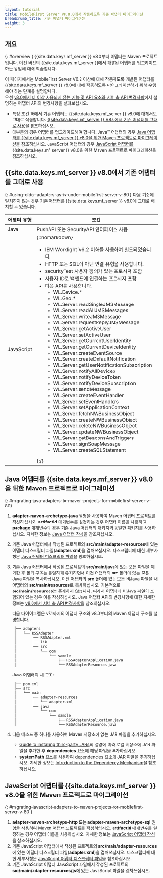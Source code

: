 ```yaml
---
layout: tutorial
title: MobileFirst Server V8.0.0에서 작동하도록 기존 어댑터 마이그레이션
breadcrumb_title: 기존 어댑터 마이그레이션
weight: 3
---
```

<!-- NLS_CHARSET=UTF-8 -->
## 개요
{: #overview }
{{site.data.keys.mf_server }} v8.0부터 어댑터는 Maven 프로젝트입니다. 이전 버전의 {{site.data.keys.mf_server }}에서 개발된 어댑터를 업그레이드하는 방법에 대해 학습합니다. 

이 페이지에서는 MobileFirst Server V6.2 이상에 대해 작동하도록 개발된 어댑터를 {{site.data.keys.mf_server }} v8.0에 대해 작동하도록 마이그레이션하기 위해 수행해야 하는 단계를 설명합니다.   
우선 [v8.0에서 더 이상 사용되지 않는 기능 및 API 요소와 서버 측 API 변경사항](../../product-overview/release-notes/deprecated-discontinued/)에서 설명하는 어댑터 API의 변경사항을 살펴보십시오. 

* 특정 조건 하에서 기존 어댑터는 {{site.data.keys.mf_server }} v8.0에 대해서도 그대로 작동합니다. [{{site.data.keys.mf_server }} V8.0에서 기존 어댑터를 그대로 사용](#using-older-adapters-as-is-under-mobilefirst-server-v-80)을 참조하십시오. 
* 대부분의 경우 어댑터를 업그레이드해야 합니다. Java™ 어댑터의 경우 [Java 어댑터를 {{site.data.keys.mf_server }} v8.0을 위한 Maven 프로젝트로 마이그레이션](#migrating-java-adapters-to-maven-projects-for-mobilefirst-server-v-80)을 참조하십시오. JavaScript 어댑터의 경우 [JavaScript 어댑터를 {{site.data.keys.mf_server }} v8.0을 위한 Maven 프로젝트로 마이그레이션](#migrating-javascript-adapters-to-maven-projects-for-mobilefirst-server-v-80)을 참조하십시오. 

## {{site.data.keys.mf_server }} v8.0에서 기존 어댑터를 그대로 사용
{: #using-older-adapters-as-is-under-mobilefirst-server-v-80 }
다음 기준에 일치하지 않는 경우 기존 어댑터를 {{site.data.keys.mf_server }} v8.0에 그대로 배치할 수 있습니다. 

| 어댑터 유형 | 조건 | 
|--------------|-----------|
| Java | PushAPI 또는 SecurityAPI 인터페이스 사용 | 
| JavaScript | {::nomarkdown}<ul><li>IBM Worklight V6.2 이하를 사용하여 빌드되었습니다. </li><li>HTTP 또는 SQL이 아닌 연결 유형을 사용합니다. </li><li>securityTest 사용자 정의가 있는 프로시저 포함</li><li>사용자 ID로 백엔드에 연결하는 프로시저 포함</li><li>다음 API를 사용합니다. <ul><li>WL.Device.*</li><li>WL.Geo.\*</li><li>WL.Server.readSingleJMSMessage</li><li>WL.Server.readAllJMSMessages</li><li>WL.Server.writeJMSMessage</li><li>WL.Server.requestReplyJMSMessage</li><li>WL.Server.getActiveUser</li><li>WL.Server.setActiveUser</li><li>WL.Server.getCurrentUserIdentity</li><li>WL.Server.getCurrentDeviceIdentity</li><li>WL.Server.createEventSource</li><li>WL.Server.createDefaultNotification</li><li>WL.Server.getUserNotificationSubscription</li><li>WL.Server.notifyAllDevices</li><li>WL.Server.notifyDeviceToken</li><li>WL.Server.notifyDeviceSubscription</li><li>WL.Server.sendMessage</li><li>WL.Server.createEventHandler</li><li>WL.Server.setEventHandlers</li><li>WL.Server.setApplicationContext</li><li>WL.Server.fetchNWBusinessObject</li><li>WL.Server.createNWBusinessObject</li><li>WL.Server.deleteNWBusinessObject</li><li>WL.Server.updateNWBusinessObject</li><li>WL.Server.getBeaconsAndTriggers</li><li>WL.Server.signSoapMessage</li><li>WL.Server.createSQLStatement</li></ul></li></ul>{:/} |

## Java 어댑터를 {{site.data.keys.mf_server }} v8.0을 위한 Maven 프로젝트로 마이그레이션
{: #migrating-java-adapters-to-maven-projects-for-mobilefirst-server-v-80}
1. **adapter-maven-archetype-java** 원형을 사용하여 Maven 어댑터 프로젝트를 작성하십시오. **artifactId** 매개변수를 설정하는 경우 어댑터 이름을 사용하고 **package** 매개변수의 경우 기존 Java 어댑터의 패키지와 동일한 패키지를 사용하십시오. 자세한 정보는 [Java 어댑터 작성](../../adapters/creating-adapters)을 참조하십시오. 
2. 기존 Java 어댑터에서 작성된 프로젝트의 **src/main/adapter-resources**에 있는 어댑터 디스크립터 파일(**adapter.xml**)을 겹쳐쓰십시오. 디스크립터에 대한 세부사항은 [Java 어댑터 디스크립터 파일](../../adapters/java-adapters/#the-adapter-resources-folder)을 참조하십시오. 
3. 기존 Java 어댑터에서 작성된 프로젝트의 **src/main/java**에 있는 모든 파일을 제거한 후 폴더 구조는 동일하게 유지하면서 이전 어댑터의 **src** 폴더에 있는 모든 Java 파일을 복사하십시오. 이전 어댑터의 **src** 폴더에 있는 모든 비Java 파일을 새 어댑터의 **src/main/resources**로 복사하십시오. 기본적으로 **src/main/resources**는 존재하지 않습니다. 따라서 어댑터에 비Java 파일이 포함되어 있는 경우 이를 작성하십시오. Java 어댑터 API의 변경사항에 대한 자세한 정보는 [v8.0에서 서버 측 API 변경사항](#migrating-javascript-adapters-to-maven-projects-for-mobilefirst-server-v-80)을 참조하십시오. 

   다음 다이어그램은 v7.1까지의 어댑터 구조와 v8.0부터의 Maven 어댑터 구조를 설명합니다. 

   ```xml
    ├── adapters
    │   └── RSSAdapter
    │       ├── RSSAdapter.xml
    │       ├── lib
    │       └── src
    │           └── com
    │               └── sample
    │                   ├── RSSAdapterApplication.java
    │                   └── RSSAdapterResource.java
   ```
    
   Java 어댑터의 새 구조:

   ```xml
    ├── pom.xml
    ├── src
    │   └── main
    │       ├── adapter-resources
    │       │   └── adapter.xml
    │       └── java
    │           └── com
    │               └── sample
    │                   ├── RSSAdapterApplication.java
    │                   └── RSSAdapterResource.java
   ```

4. 다음 메소드 중 하나를 사용하여 Maven 저장소에 없는 JAR 파일을 추가하십시오. 
    * [Guide to installing third-party JARs](https://maven.apache.org/guides/mini/guide-3rd-party-jars-local.html)의 설명에 따라 로컬 저장소에 JAR 파일을 추가한 후 **dependencies** 요소에 해당 파일을 추가하십시오. 
    * **systemPath** 요소를 사용하여 dependencies 요소에 JAR 파일을 추가하십시오. 자세한 정보는 [Introduction to the Dependency Mechanism](https://maven.apache.org/guides/introduction/introduction-to-dependency-mechanism.html)을 참조하십시오. 

## JavaScript 어댑터를 {{site.data.keys.mf_server }} v8.0을 위한 Maven 프로젝트로 마이그레이션
{: #migrating-javascript-adapters-to-maven-projects-for-mobilefirst-server-v-80 }
1. **adapter-maven-archetype-http 또는 adapter-maven-archetype-sql** 원형을 사용하여 Maven 어댑터 프로젝트를 작성하십시오. **artifactId** 매개변수를 설정하는 경우 어댑터 이름을 사용하십시오. 자세한 정보는 [JavaScript 어댑터 작성](../../adapters/creating-adapters)을 참조하십시오. 
2. 기존 JavaScript 어댑터에서 작성된 프로젝트의 **src/main/adapter-resources**에 있는 어댑터 디스크립터 파일(**adapter.xml**)을 겹쳐쓰십시오. 디스크립터에 대한 세부사항은 [JavaScript 어댑터 디스크립터 파일](../../adapters/javascript-adapters/#the-adapter-resources-folder)을 참조하십시오. 
3. 기존 JavaScript 어댑터 JavaScript 파일에서 작성된 프로젝트의 **src/main/adapter-resources/js**에 있는 JavaScript 파일을 겹쳐쓰십시오. 
